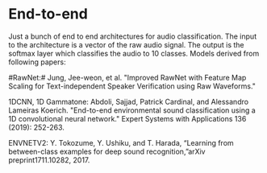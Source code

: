 # End-to-end
Just a bunch of end to end architectures for audio classification.
The input to the architecture is a vector of the raw audio signal. The output is the softmax layer which classifies the audio to 10 classes. Models derived from following papers:

#RawNet:# Jung, Jee-weon, et al. "Improved RawNet with Feature Map Scaling for Text-independent Speaker Verification using Raw Waveforms."

1DCNN, 1D Gammatone: Abdoli, Sajjad, Patrick Cardinal, and Alessandro Lameiras Koerich. "End-to-end environmental sound classification using a 1D convolutional neural network." Expert Systems with Applications 136 (2019): 252-263.

ENVNETV2: Y. Tokozume, Y. Ushiku, and T. Harada, “Learning from between-class   examples   for   deep   sound   recognition,”arXiv  preprint1711.10282, 2017.
